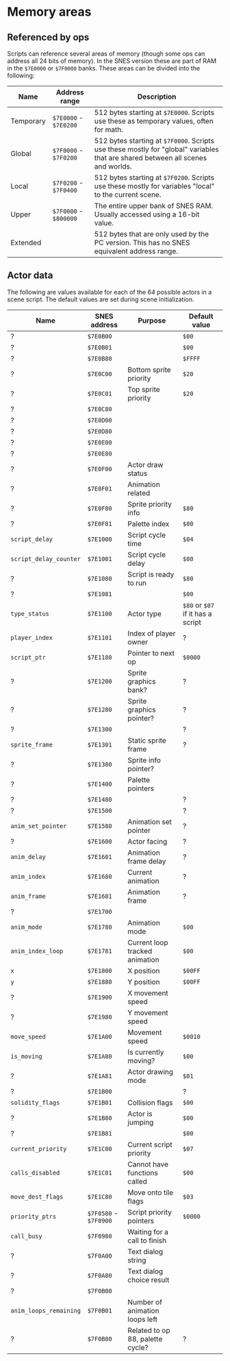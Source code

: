 # Memory areas

## Referenced by ops

Scripts can reference several areas of memory (though some ops can address all 24 bits of memory). In the SNES version
these are part of RAM in the `$7E0000` or `$7F0000` banks. These areas can be divided into the following:

| Name      | Address range         | Description                                                                                                                     |
|-----------|-----------------------|---------------------------------------------------------------------------------------------------------------------------------|
| Temporary | `$7E0000` - `$7E0200` | 512 bytes starting at `$7E0000`. Scripts use these as temporary values, often for math.                                         |
| Global    | `$7F0000` - `$7F0200` | 512 bytes starting at `$7F0000`. Scripts use these mostly for "global" variables that are shared between all scenes and worlds. |
| Local     | `$7F0200` - `$7F0400` | 512 bytes starting at `$7F0200`. Scripts use these mostly for variables "local" to the current scene.                           |
| Upper     | `$7F0000` - `$800000` | The entire upper bank of SNES RAM. Usually accessed using a 16-bit value.                                                       |
| Extended  |                       | 512 bytes that are only used by the PC version. This has no SNES equivalent address range.                                      |

## Actor data

The following are values available for each of the 64 possible actors in a scene script. The default values are set
during scene initialization.

| Name                   | SNES address          | Purpose                          | Default value                     |
|------------------------|-----------------------|----------------------------------|-----------------------------------|
| ?                      | `$7E0B00`             |                                  | `$00`                             |
| ?                      | `$7E0B01`             |                                  | `$00`                             |
| ?                      | `$7E0B80`             |                                  | `$FFFF`                           |
| ?                      | `$7E0C00`             | Bottom sprite priority           | `$20`                             |
| ?                      | `$7E0C01`             | Top sprite priority              | `$20`                             |
| ?                      | `$7E0C80`             |                                  |                                   |
| ?                      | `$7E0D00`             |                                  |                                   |
| ?                      | `$7E0D80`             |                                  |                                   |
| ?                      | `$7E0E00`             |                                  |                                   |
| ?                      | `$7E0E80`             |                                  |                                   |
| ?                      | `$7E0F00`             | Actor draw status                |                                   |
| ?                      | `$7E0F01`             | Animation related                |                                   |
| ?                      | `$7E0F80`             | Sprite priority info             | `$80`                             |
| ?                      | `$7E0F81`             | Palette index                    | `$00`                             |
| `script_delay`         | `$7E1000`             | Script cycle time                | `$04`                             |
| `script_delay_counter` | `$7E1001`             | Script cycle delay               | `$00`                             |
| ?                      | `$7E1080`             | Script is ready to run           | `$80`                             |
| ?                      | `$7E1081`             |                                  | `$00`                             |
| `type_status`          | `$7E1100`             | Actor type                       | `$80` or `$07` if it has a script |
| `player_index`         | `$7E1101`             | Index of player owner            | ?                                 |
| `script_ptr`           | `$7E1180`             | Pointer to next op               | `$0000`                           |
| ?                      | `$7E1200`             | Sprite graphics bank?            | ?                                 |
| ?                      | `$7E1280`             | Sprite graphics pointer?         | ?                                 |
| ?                      | `$7E1300`             |                                  | ?                                 |
| `sprite_frame`         | `$7E1301`             | Static sprite frame              | ?                                 |
| ?                      | `$7E1380`             | Sprite info pointer?             |                                   |
| ?                      | `$7E1400`             | Palette pointers                 |                                   |
| ?                      | `$7E1480`             |                                  | ?                                 |
| ?                      | `$7E1500`             |                                  | ?                                 |
| `anim_set_pointer`     | `$7E1580`             | Animation set pointer            | ?                                 |
| ?                      | `$7E1600`             | Actor facing                     | ?                                 |
| `anim_delay`           | `$7E1601`             | Animation frame delay            | ?                                 |
| `anim_index`           | `$7E1680`             | Current animation                | ?                                 |
| `anim_frame`           | `$7E1681`             | Animation frame                  | ?                                 |
| ?                      | `$7E1700`             |                                  |                                   |
| `anim_mode`            | `$7E1780`             | Animation mode                   | `$00`                             |
| `anim_index_loop`      | `$7E1781`             | Current loop tracked animation   | `$00`                             |
| `x`                    | `$7E1800`             | X position                       | `$00FF`                           |
| `y`                    | `$7E1880`             | Y position                       | `$00FF`                           |
| ?                      | `$7E1900`             | X movement speed                 |                                   |
| ?                      | `$7E1980`             | Y movement speed                 |                                   |
| `move_speed`           | `$7E1A00`             | Movement speed                   | `$0010`                           |
| `is_moving`            | `$7E1A80`             | Is currently moving?             | `$00`                             |
| ?                      | `$7E1A81`             | Actor drawing mode               | `$01`                             |
| ?                      | `$7E1B00`             |                                  | ?                                 |
| `solidity_flags`       | `$7E1B01`             | Collision flags                  | `$00`                             |
| ?                      | `$7E1B80`             | Actor is jumping                 | `$00`                             |
| ?                      | `$7E1B81`             |                                  | `$00`                             |
| `current_priority`     | `$7E1C00`             | Current script priority          | `$07`                             |
| `calls_disabled`       | `$7E1C01`             | Cannot have functions called     | `$00`                             |
| `move_dest_flags`      | `$7E1C80`             | Move onto tile flags             | `$03`                             |
| `priority_ptrs`        | `$7F0580` - `$7F0900` | Script priority pointers         | `$0000`                           |
| `call_busy`            | `$7F0980`             | Waiting for a call to finish     |                                   |
| ?                      | `$7F0A00`             | Text dialog string               |                                   |
| ?                      | `$7F0A80`             | Text dialog choice result        |                                   |
| ?                      | `$7F0B00`             |                                  |                                   |
| `anim_loops_remaining` | `$7F0B01`             | Number of animation loops left   |                                   |
| ?                      | `$7F0B80`             | Related to op 88, palette cycle? | ?                                 |
